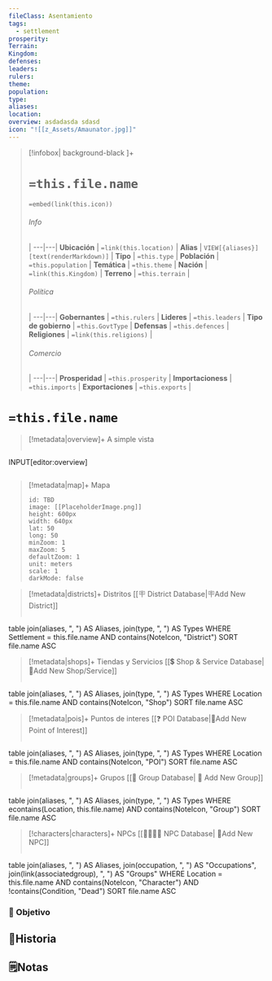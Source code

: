 ```yaml
---
fileClass: Asentamiento
tags:
  - settlement
prosperity: 
Terrain: 
Kingdom: 
defenses: 
leaders: 
rulers: 
theme: 
population: 
type: 
aliases: 
location: 
overview: asdadasda sdasd
icon: "![[z_Assets/Amaunator.jpg]]"
---
```


> [!infobox| background-black ]+
> # `=this.file.name`
>`=embed(link(this.icon))`
> ###### Info
>  |
> ---|---|
>  **Ubicación** | `=link(this.location)` |
> **Alias** | `VIEW[{aliases}][text(renderMarkdown)]` |
> **Tipo** | `=this.type` |
> **Población** | `=this.population` |
> **Temática** | `=this.theme` |
> **Nación** | `=link(this.Kingdom)` |
> **Terreno** | `=this.terrain` |
> ###### Política
>  |
> ---|---|
> **Gobernantes** | `=this.rulers` |
> **Lideres** | `=this.leaders` |
> **Tipo de gobierno** | `=this.GovtType` |
> **Defensas** | `=this.defences` |
> **Religiones** | `=link(this.religions)` |
> ###### Comercio
>  |
> ---|---|
> **Prosperidad** | `=this.prosperity` |
> **Importacioness** | `=this.imports` |
> **Exportaciones** | `=this.exports` |
# **`=this.file.name`**
> [!metadata|overview]+ A simple vista 
> ```meta-bind
INPUT[editor:overview]
>```


> [!metadata|map]+ Mapa
> ```leaflet
> id: TBD
> image: [[PlaceholderImage.png]]
> height: 600px
> width: 640px
> lat: 50
> long: 50
> minZoom: 1
> maxZoom: 5
> defaultZoom: 1
> unit: meters
> scale: 1
> darkMode: false
> ```

> [!metadata|districts]+ Distritos
> [[🪧 District Database|🪧Add New District]]
> ```dataview
table join(aliases, ", ") AS Aliases, join(type, ", ") AS Types
WHERE Settlement = this.file.name AND contains(NoteIcon, "District")
SORT file.name ASC

> [!metadata|shops]+ Tiendas y Servicios
> [[💲 Shop & Service Database|📝Add New Shop/Service]]
> ```dataview
table join(aliases, ", ") AS Aliases, join(type, ", ") AS Types
WHERE Location = this.file.name AND contains(NoteIcon, "Shop")
SORT file.name ASC

> [!metadata|pois]+ Puntos de interes
> [[❓ POI Database|📝Add New Point of Interest]]
> ```dataview
table join(aliases, ", ") AS Aliases, join(type, ", ") AS Types
WHERE Location = this.file.name AND contains(NoteIcon, "POI")
SORT file.name ASC

> [!metadata|groups]+ Grupos
> [[🔰 Group Database| 🔰 Add New Group]]
> ```dataview
table join(aliases, ", ") AS Aliases, join(type, ", ") AS Types
WHERE econtains(Location, this.file.name) AND contains(NoteIcon, "Group")
SORT file.name ASC

> [!characters|characters]+ NPCs
> [[👨‍👩‍👧‍👦 NPC Database| 📝Add New NPC]]
> ```dataview
table join(aliases, ", ") AS Aliases, join(occupation, ", ") AS "Occupations", join(link(associatedgroup), ", ") AS "Groups"
WHERE Location = this.file.name AND contains(NoteIcon, "Character") AND !contains(Condition, "Dead")
SORT file.name ASC

### 🎯 Objetivo

## 📜Historia

## 🗒️Notas

